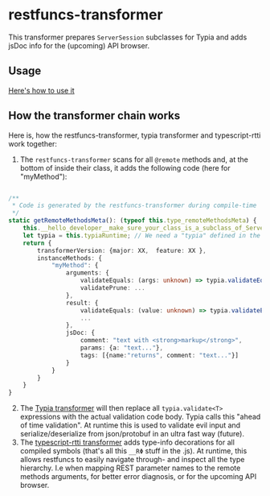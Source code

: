 # restfuncs-transformer
This transformer prepares `ServerSession` subclasses for Typia and adds jsDoc info for the (upcoming) API browser.

## Usage
[Here's how to use it](https://github.com/bogeeee/restfuncs/tree/3.x/readme.md#setting-up-the-build-here-it-gets-a-bit-nasty-)


## How the transformer chain works
Here is, how the restfuncs-transformer, typia transformer and typescript-rtti work together: 
1. The `restfuncs-transformer` scans for all `@remote` methods and, at the bottom of inside their class, it adds the following code (here for "myMethod"): 
````typescript

/**
 * Code is generated by the restfuncs-transformer during compile-time
 */
static getRemoteMethodsMeta(): (typeof this.type_remoteMethodsMeta) {
    this.__hello_developer__make_sure_your_class_is_a_subclass_of_ServerSession // Give a friendly error message when this is not the case. Otherwise the following statement "const typia = ..." would fail and leaves the user wondering.
    let typia = this.typiaRuntime; // We need a "typia" defined in the scope, but let restfuncs manage where that dependency comes from
    return {
        transformerVersion: {major: XX,  feature: XX },
        instanceMethods: {
            "myMethod": {
                arguments: {
                    validateEquals: (args: unknown) => typia.validateEquals<Parameters<typeof this.prototype["myMethod"]>>(args),
                    validatePrune: ...
                },
                result: {
                    validateEquals: (value: unknown) => typia.validateEquals<Awaited<ReturnType<typeof this.prototype["myMethod"]>>>(value),
                    ...
                },
                jsDoc: {
                    comment: "text with <strong>markup</strong>", 
                    params: {a: "text..."},
                    tags: [{name:"returns", comment: "text..."}]
                }
            }
        }
    }
}
````

2. The [Typia transformer](https://typia.io/) will then replace all `typia.validate<T>` expressions with the actual validation code body. Typia calls this "ahead of time validation". At runtime this is used to validate evil input and serialize/deserialize from json/protobuf in an ultra fast way (future).
3. The [typescript-rtti transformer](https://typescript-rtti.org/) adds type-info decorations for all compiled symbols (that's all this `__RΦ` stuff in the .js). At runtime, this allows restfuncs to easily navigate through- and inspect all the type hierarchy. I.e when mapping REST parameter names to the remote methods arguments, for better error diagnosis, or for the upcoming API browser.